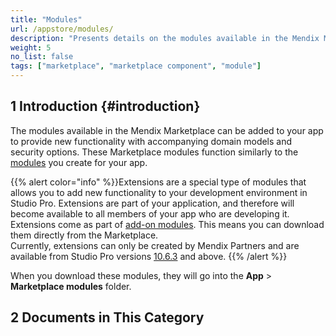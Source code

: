 ```yaml
---
title: "Modules"
url: /appstore/modules/
description: "Presents details on the modules available in the Mendix Marketplace."
weight: 5
no_list: false
tags: ["marketplace", "marketplace component", "module"]
---
```


## 1 Introduction {#introduction}

The modules available in the Mendix Marketplace can be added to your app to provide new functionality with accompanying domain models and security options. These Marketplace modules function similarly to the [modules](/refguide/modules/) you create for your app. 

{{% alert color="info" %}}Extensions are a special type of modules that allows you to add new functionality to your development environment in Studio Pro. Extensions are part of your application, and therefore will become available to all members of your app who are developing it. Extensions come as part of [add-on modules](/refguide/consume-add-on-modules-and-solutions/). This means you can download them directly from the Marketplace.</br>Currently, extensions can only be created by Mendix Partners and are available from Studio Pro versions [10.6.3](/releasenotes/studio-pro/10.6/#1063) and above.
{{% /alert %}}

When you download these modules, they will go into the **App** > **Marketplace modules** folder.

## 2 Documents in This Category

